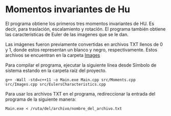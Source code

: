 # Momentos invariantes de Hu

El programa obtiene los primeros tres momentos invariantes de HU. Es decir, para traslación, escalamiento y rotación. El programa también obtiene las características de Euler de las imagenes que se le dan.

Las imágenes fueron previamente convertidas en archivos TXT llenos de 0 y 1, donde estos representan un blanco y negro, respectivamente. Estos archivos se encuentran en la carpeta [Images](https://github.com/ferSoto/invariantes-de-momentos/tree/master/Images)

Para compilar el programa, ejecutar la siguiente línea desde Símbolo de sistema estando en la carpeta raíz del proyecto.

```
g++ -Wall -std=c++11 -o Main.exe Main.cpp src/Moments.cpp src/Images.cpp src/EulersCharacteristics.cpp
```

Para usar los archivos TXT en el programa, redireccionar la entrada del programa de la siguiente manera:

```
Main.exe < /ruta/del/archivo/nombre_del_archivo.txt
```
